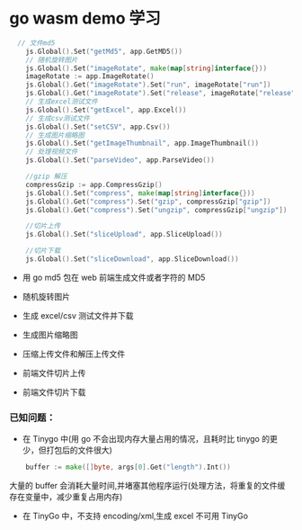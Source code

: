 # go wasm demo 学习

```go 
  // 文件md5
	js.Global().Set("getMd5", app.GetMD5())
	// 随机旋转图片
	js.Global().Set("imageRotate", make(map[string]interface{}))
	imageRotate := app.ImageRotate()
	js.Global().Get("imageRotate").Set("run", imageRotate["run"])
	js.Global().Get("imageRotate").Set("release", imageRotate["release"])
	// 生成excel测试文件
	js.Global().Set("getExcel", app.Excel())
	// 生成csv测试文件
	js.Global().Set("setCSV", app.Csv())
	// 生成图片缩略图
	js.Global().Set("getImageThumbnail", app.ImageThumbnail())
	// 处理视频文件
	js.Global().Set("parseVideo", app.ParseVideo())

	//gzip 解压
	compressGzip := app.CompressGzip()
	js.Global().Set("compress", make(map[string]interface{}))
	js.Global().Get("compress").Set("gzip", compressGzip["gzip"])
	js.Global().Get("compress").Set("ungzip", compressGzip["ungzip"])

	//切片上传
	js.Global().Set("sliceUpload", app.SliceUpload())

    //切片下载
	js.Global().Set("sliceDownload", app.SliceDownload())

```


- 用 go md5 包在 web 前端生成文件或者字符的 MD5

- 随机旋转图片
- 生成 excel/csv 测试文件并下载
- 生成图片缩略图
- 压缩上传文件和解压上传文件
- 前端文件切片上传
- 前端文件切片下载

### 已知问题：

- 在 Tinygo 中(用 go 不会出现内存大量占用的情况，且耗时比 tinygo 的更少，但打包后的文件很大)

```go
	buffer := make([]byte, args[0].Get("length").Int())
```

大量的 buffer 会消耗大量时间,并堵塞其他程序运行(处理方法，将重复的文件缓存在变量中，减少重复占用内存)

- 在 TinyGo 中，不支持 encoding/xml,生成 excel 不可用 TinyGo
